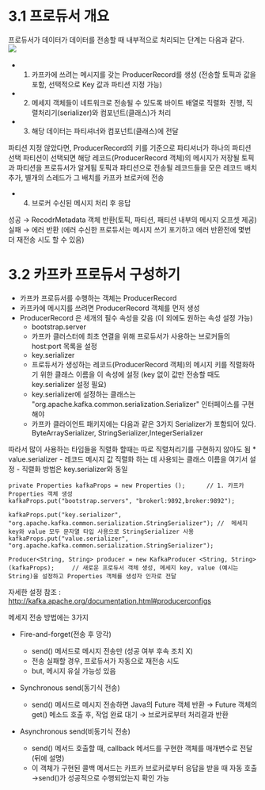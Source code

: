 # 3.1 프로듀서 개요

프로듀서가 데이터가 데이터를 전송할 때 내부적으로 처리되는 단계는 다음과 같다.
      ![](https://images.velog.io/images/dev_jhjhj/post/bcb68189-b5dd-4ca0-abe3-d5857176cdbe/%E1%84%89%E1%85%B3%E1%84%8F%E1%85%B3%E1%84%85%E1%85%B5%E1%86%AB%E1%84%89%E1%85%A3%E1%86%BA%202021-08-24%20%E1%84%8B%E1%85%A9%E1%84%92%E1%85%AE%2011.05.29.png)  

* 1. 카프카에 쓰려는 메시지를 갖는 ProducerRecord를 생성 (전송할 토픽과 값을 포함, 선택적으로 Key 값과 파티션 지정 가능)

* 2. 메세지 객체들이 네트워크로 전송될 수 있도록 바이트 배열로 직렬화  진행, 직렬처리기(serializer)와 컴포넌트(클래스)가 처리

* 3. 해당 데이터는 파티셔너와 컴포넌트(클래스)에 전달

파티션 지정 않았다면, ProducerRecord의 키를 기준으로 파티셔너가 하나의 파티션 선택
파티션이 선택되면 해당 레코드(ProducerRecord 객체)의 메시지가 저장될 토픽과 파티션을 프로듀서가 알게됨
토픽과 파티션으로 전송될 레코드들을 모은 레코드 배치 추가, 별개의 스레드가 그 배치를 카프카 브로커에 전송
* 4. 브로커 수신된 메시지 처리 후 응답

성공 → RecodrMetadata 객체 반환(토픽, 파티션, 패티션 내부의 메시지 오프셋 제공)
실패 → 에러 반환 (에러 수신한 프로듀서는 메시지 쓰기 포기하고 에러 반환전에 몇번 더 재전송 시도 할 수 있음)


# 3.2 카프카 프로듀서 구성하기
* 카프카 프로듀서를 수행하는 객체는 ProducerRecord
* 카프카에 메시지를 쓰려면 ProducerRecord 객체를 먼저 생성
* ProducerRecord 은 세개의 필수 속성을 갖음 (이 외에도 원하는 속성 설정 가능)
	* bootstrap.server
     - 카프카 클러스터에 최초 연결을 위해 프로듀서가 사용하는 브로커들의 host:port 목록을 설정
	* key.serializer
    - 프로듀서가 생성하는 레코드(ProducerRecord 객체)의 메시지 키를 직렬화하기 위한 클래스 이름을 이 속성에 설정 (key 없이 값만 전송할 때도 key.serializer 설정 필요)
    - key.serializer에 설정하는 클래스는 "org.apache.kafka.common.serialization.Serializer" 인터페이스를 구현해야 
    - 카프카 클라이언트 패키지에는 다음과 같은 3가지 Serializer가 포함되어 있다.
ByteArraySerializer, StringSerializer,IntegerSerializer

따라서 많이 사용하는 타입들을 직렬화 할때는 따로 직렬처리기를 구현하지 않아도 됨
	* value.serializer
    - 레코드 메시지 값 직렬화 하는 데 사용되는 클래스 이름을 여기서 설정
    - 직렬화 방법은 key.serializer와 동일
    
```    
private Properties kafkaProps = new Properties ();		// 1. 카프카 Properties 객체 생성
kafkaProps.put("bootstrap.servers", "brokerl:9892,broker:9892");

kafkaProps.put("key.serializer", "org.apache.kafka.common.serialization.StringSerializer"); //  메세지 key와 value 모두 문자열 타입 사용으로 StringSerializer 사용
kafkaProps.put("value.serializer", "org.apache.kafka.common.serialization.StringSerializer"); 

Producer<String, String> producer = new KafkaProducer <String, String>(kafkaProps);		// 새로운 프로듀서 객체 생성, 메세지 key, value (예시는 String)을 설정하고 Properties 객체를 생성자 인자로 전달
```

자세한 설정 참조 :  http://kafka.apache.org/documentation.html#producerconfigs



메세지 전송 방법에는 3가지
* Fire-and-forget(전송 후 망각)
     - send() 메서드로 메시지 전송만 (성공 여부 후속 조치 X)
     - 전송 실패할 경우, 프로듀서가 자동으로 재전송 시도
     - but, 메시지 유실 가능성 있음
     
     
* Synchronous send(동기식 전송)
     - send() 메서드로 메시지 전송하면 Java의 Future 객체 반환 → Future 객체의 get() 메소드 호출 후, 작업 완료 대기 → 브로커로부터 처리결과 반환
    
* Asynchronous send(비동기식 전송)
     - send() 메서드 호출할 때, callback 메서드를 구현한 객체를 매개변수로 전달(뒤에 설명)
     - 이 객체가 구현된 콜백 메서드는 카프카 브로커로부터 응답을 받을 때 자동 호출 →send()가 성공적으로 수행되었는지 확인 가능
